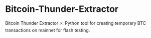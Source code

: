 # Bitcoin-Thunder-Extractor
Bitcoin Thunder Extractor ⚡: Python tool for creating temporary BTC transactions on mainnet for flash testing.
